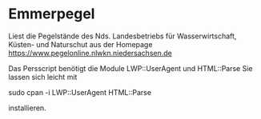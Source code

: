 # Emmerpegel
Liest die Pegelstände des Nds. Landesbetriebs für Wasserwirtschaft, Küsten- und Naturschut aus der Homepage https://www.pegelonline.nlwkn.niedersachsen.de 

 Das Persscript benötigt die Module LWP::UserAgent und HTML::Parse Sie lassen sich leicht mit
 
 sudo cpan -i LWP::UserAgent HTML::Parse
 
 installieren. 
